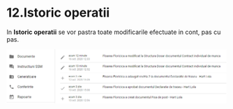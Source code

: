 # 12.Istoric operatii

In **Istoric operatii** se vor pastra toate modificarile efectuate in cont, pas cu pas.

![](../.gitbook/assets/image%20%28114%29.png)

